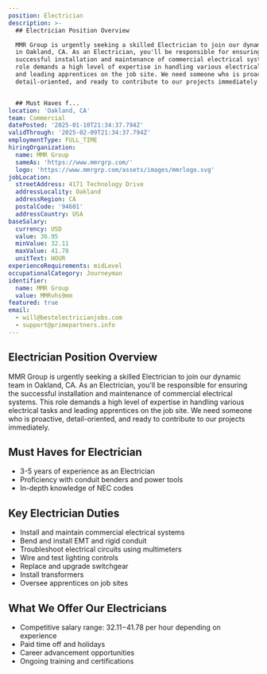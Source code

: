 ```yaml
---
position: Electrician
description: >-
  ## Electrician Position Overview

  MMR Group is urgently seeking a skilled Electrician to join our dynamic team
  in Oakland, CA. As an Electrician, you'll be responsible for ensuring the
  successful installation and maintenance of commercial electrical systems. This
  role demands a high level of expertise in handling various electrical tasks
  and leading apprentices on the job site. We need someone who is proactive,
  detail-oriented, and ready to contribute to our projects immediately.


  ## Must Haves f...
location: 'Oakland, CA'
team: Commercial
datePosted: '2025-01-10T21:34:37.794Z'
validThrough: '2025-02-09T21:34:37.794Z'
employmentType: FULL_TIME
hiringOrganization:
  name: MMR Group
  sameAs: 'https://www.mmrgrp.com/'
  logo: 'https://www.mmrgrp.com/assets/images/mmrlogo.svg'
jobLocation:
  streetAddress: 4171 Technology Drive
  addressLocality: Oakland
  addressRegion: CA
  postalCode: '94601'
  addressCountry: USA
baseSalary:
  currency: USD
  value: 36.95
  minValue: 32.11
  maxValue: 41.78
  unitText: HOUR
experienceRequirements: midLevel
occupationalCategory: Journeyman
identifier:
  name: MMR Group
  value: MMRvhs9mm
featured: true
email:
  - will@bestelectricianjobs.com
  - support@primepartners.info
---
```




## Electrician Position Overview
MMR Group is urgently seeking a skilled Electrician to join our dynamic team in Oakland, CA. As an Electrician, you'll be responsible for ensuring the successful installation and maintenance of commercial electrical systems. This role demands a high level of expertise in handling various electrical tasks and leading apprentices on the job site. We need someone who is proactive, detail-oriented, and ready to contribute to our projects immediately.

## Must Haves for Electrician
- 3-5 years of experience as an Electrician
- Proficiency with conduit benders and power tools
- In-depth knowledge of NEC codes

## Key Electrician Duties
- Install and maintain commercial electrical systems
- Bend and install EMT and rigid conduit
- Troubleshoot electrical circuits using multimeters
- Wire and test lighting controls
- Replace and upgrade switchgear
- Install transformers
- Oversee apprentices on job sites

## What We Offer Our Electricians
- Competitive salary range: $32.11-$41.78 per hour depending on experience
- Paid time off and holidays
- Career advancement opportunities
- Ongoing training and certifications